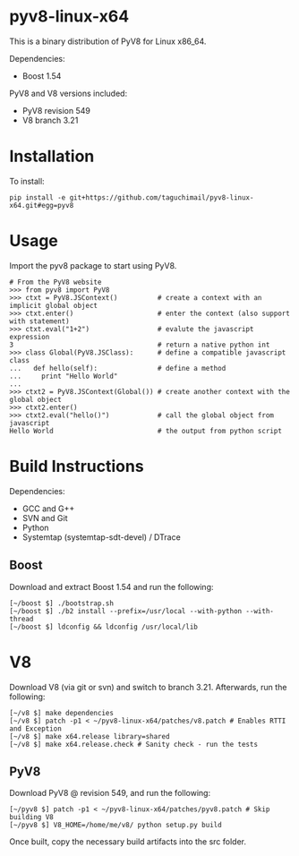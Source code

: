 pyv8-linux-x64
==============

This is a binary distribution of PyV8 for Linux x86_64.

Dependencies:

* Boost 1.54

PyV8 and V8 versions included:

* PyV8 revision 549
* V8 branch 3.21

Installation
=============

To install:
```
pip install -e git+https://github.com/taguchimail/pyv8-linux-x64.git#egg=pyv8
```

Usage
=====

Import the pyv8 package to start using PyV8.

``` 
# From the PyV8 website
>>> from pyv8 import PyV8
>>> ctxt = PyV8.JSContext()          # create a context with an implicit global object
>>> ctxt.enter()                     # enter the context (also support with statement)
>>> ctxt.eval("1+2")                 # evalute the javascript expression
3                                    # return a native python int
>>> class Global(PyV8.JSClass):      # define a compatible javascript class
...   def hello(self):               # define a method
...     print "Hello World"    
...
>>> ctxt2 = PyV8.JSContext(Global()) # create another context with the global object
>>> ctxt2.enter()                    
>>> ctxt2.eval("hello()")            # call the global object from javascript
Hello World                          # the output from python script
```

Build Instructions
==================

Dependencies:

* GCC and G++
* SVN and Git
* Python
* Systemtap (systemtap-sdt-devel) / DTrace

## Boost

Download and extract Boost 1.54 and run the following:

```
[~/boost $] ./bootstrap.sh
[~/boost $] ./b2 install --prefix=/usr/local --with-python --with-thread
[~/boost $] ldconfig && ldconfig /usr/local/lib
```

# V8

Download V8 (via git or svn) and switch to branch 3.21. Afterwards, run the following:

```
[~/v8 $] make dependencies
[~/v8 $] patch -p1 < ~/pyv8-linux-x64/patches/v8.patch # Enables RTTI and Exception
[~/v8 $] make x64.release library=shared
[~/v8 $] make x64.release.check # Sanity check - run the tests
```

## PyV8

Download PyV8 @ revision 549, and run the following:

```
[~/pyv8 $] patch -p1 < ~/pyv8-linux-x64/patches/pyv8.patch # Skip building V8
[~/pyv8 $] V8_HOME=/home/me/v8/ python setup.py build
```

Once built, copy the necessary build artifacts into the src folder.
